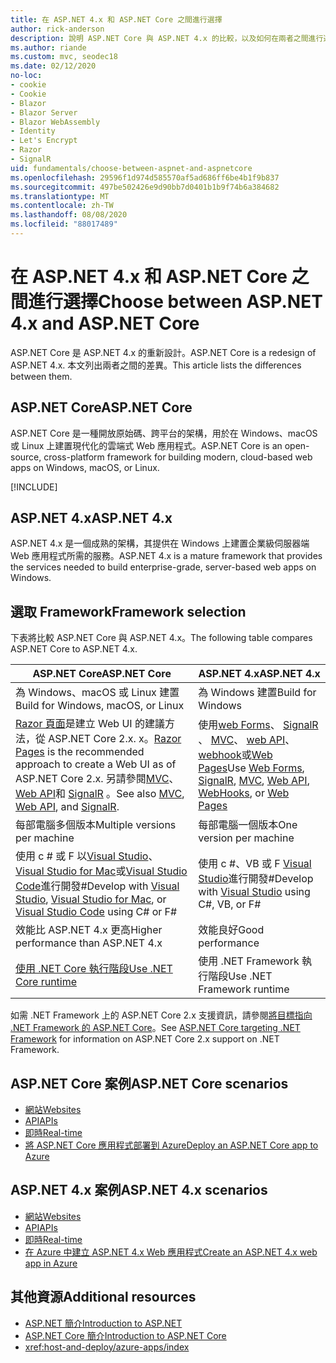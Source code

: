 ```yaml
---
title: 在 ASP.NET 4.x 和 ASP.NET Core 之間進行選擇
author: rick-anderson
description: 說明 ASP.NET Core 與 ASP.NET 4.x 的比較，以及如何在兩者之間進行選擇。
ms.author: riande
ms.custom: mvc, seodec18
ms.date: 02/12/2020
no-loc:
- cookie
- Cookie
- Blazor
- Blazor Server
- Blazor WebAssembly
- Identity
- Let's Encrypt
- Razor
- SignalR
uid: fundamentals/choose-between-aspnet-and-aspnetcore
ms.openlocfilehash: 29596f1d974d585570af5ad686ff6be4b1f9b837
ms.sourcegitcommit: 497be502426e9d90bb7d0401b1b9f74b6a384682
ms.translationtype: MT
ms.contentlocale: zh-TW
ms.lasthandoff: 08/08/2020
ms.locfileid: "88017489"
---
```

# <a name="choose-between-aspnet-4x-and-aspnet-core"></a><span data-ttu-id="a4859-103">在 ASP.NET 4.x 和 ASP.NET Core 之間進行選擇</span><span class="sxs-lookup"><span data-stu-id="a4859-103">Choose between ASP.NET 4.x and ASP.NET Core</span></span>

<span data-ttu-id="a4859-104">ASP.NET Core 是 ASP.NET 4.x 的重新設計。</span><span class="sxs-lookup"><span data-stu-id="a4859-104">ASP.NET Core is a redesign of ASP.NET 4.x.</span></span> <span data-ttu-id="a4859-105">本文列出兩者之間的差異。</span><span class="sxs-lookup"><span data-stu-id="a4859-105">This article lists the differences between them.</span></span>

## <a name="aspnet-core"></a><span data-ttu-id="a4859-106">ASP.NET Core</span><span class="sxs-lookup"><span data-stu-id="a4859-106">ASP.NET Core</span></span>

<span data-ttu-id="a4859-107">ASP.NET Core 是一種開放原始碼、跨平台的架構，用於在 Windows、macOS 或 Linux 上建置現代化的雲端式 Web 應用程式。</span><span class="sxs-lookup"><span data-stu-id="a4859-107">ASP.NET Core is an open-source, cross-platform framework for building modern, cloud-based web apps on Windows, macOS, or Linux.</span></span>

[!INCLUDE[](~/includes/benefits.md)]

## <a name="aspnet-4x"></a><span data-ttu-id="a4859-108">ASP.NET 4.x</span><span class="sxs-lookup"><span data-stu-id="a4859-108">ASP.NET 4.x</span></span>

<span data-ttu-id="a4859-109">ASP.NET 4.x 是一個成熟的架構，其提供在 Windows 上建置企業級伺服器端 Web 應用程式所需的服務。</span><span class="sxs-lookup"><span data-stu-id="a4859-109">ASP.NET 4.x is a mature framework that provides the services needed to build enterprise-grade, server-based web apps on Windows.</span></span>

## <a name="framework-selection"></a><span data-ttu-id="a4859-110">選取 Framework</span><span class="sxs-lookup"><span data-stu-id="a4859-110">Framework selection</span></span>

<span data-ttu-id="a4859-111">下表將比較 ASP.NET Core 與 ASP.NET 4.x。</span><span class="sxs-lookup"><span data-stu-id="a4859-111">The following table compares ASP.NET Core to ASP.NET 4.x.</span></span>

| <span data-ttu-id="a4859-112">ASP.NET Core</span><span class="sxs-lookup"><span data-stu-id="a4859-112">ASP.NET Core</span></span> | <span data-ttu-id="a4859-113">ASP.NET 4.x</span><span class="sxs-lookup"><span data-stu-id="a4859-113">ASP.NET 4.x</span></span> |
|---|---|
|<span data-ttu-id="a4859-114">為 Windows、macOS 或 Linux 建置</span><span class="sxs-lookup"><span data-stu-id="a4859-114">Build for Windows, macOS, or Linux</span></span>|<span data-ttu-id="a4859-115">為 Windows 建置</span><span class="sxs-lookup"><span data-stu-id="a4859-115">Build for Windows</span></span>|
|<span data-ttu-id="a4859-116">[ Razor 頁面](xref:razor-pages/index)是建立 Web UI 的建議方法，從 ASP.NET Core 2.x. x。</span><span class="sxs-lookup"><span data-stu-id="a4859-116">[Razor Pages](xref:razor-pages/index) is the recommended approach to create a Web UI as of ASP.NET Core 2.x.</span></span> <span data-ttu-id="a4859-117">另請參閱[MVC](xref:mvc/overview)、 [Web API](xref:tutorials/first-web-api)和 [SignalR](xref:signalr/introduction) 。</span><span class="sxs-lookup"><span data-stu-id="a4859-117">See also [MVC](xref:mvc/overview), [Web API](xref:tutorials/first-web-api), and [SignalR](xref:signalr/introduction).</span></span>|<span data-ttu-id="a4859-118">使用[web Forms](/aspnet/web-forms)、 [SignalR](/aspnet/signalr) 、 [MVC](/aspnet/mvc)、 [web API](/aspnet/web-api/)、 [webhook](/aspnet/webhooks/)或[Web Pages](/aspnet/web-pages)</span><span class="sxs-lookup"><span data-stu-id="a4859-118">Use [Web Forms](/aspnet/web-forms), [SignalR](/aspnet/signalr), [MVC](/aspnet/mvc), [Web API](/aspnet/web-api/), [WebHooks](/aspnet/webhooks/), or [Web Pages](/aspnet/web-pages)</span></span>|
|<span data-ttu-id="a4859-119">每部電腦多個版本</span><span class="sxs-lookup"><span data-stu-id="a4859-119">Multiple versions per machine</span></span>|<span data-ttu-id="a4859-120">每部電腦一個版本</span><span class="sxs-lookup"><span data-stu-id="a4859-120">One version per machine</span></span>|
|<span data-ttu-id="a4859-121">使用 c # 或 F 以[Visual Studio](https://visualstudio.microsoft.com/vs/)、 [Visual Studio for Mac](https://visualstudio.microsoft.com/vs/mac/)或[Visual Studio Code](https://code.visualstudio.com/)進行開發#</span><span class="sxs-lookup"><span data-stu-id="a4859-121">Develop with [Visual Studio](https://visualstudio.microsoft.com/vs/), [Visual Studio for Mac](https://visualstudio.microsoft.com/vs/mac/), or [Visual Studio Code](https://code.visualstudio.com/) using C# or F#</span></span>|<span data-ttu-id="a4859-122">使用 c #、VB 或 F [Visual Studio](https://visualstudio.microsoft.com/vs/)進行開發#</span><span class="sxs-lookup"><span data-stu-id="a4859-122">Develop with [Visual Studio](https://visualstudio.microsoft.com/vs/) using C#, VB, or F#</span></span>|
|<span data-ttu-id="a4859-123">效能比 ASP.NET 4.x 更高</span><span class="sxs-lookup"><span data-stu-id="a4859-123">Higher performance than ASP.NET 4.x</span></span>|<span data-ttu-id="a4859-124">效能良好</span><span class="sxs-lookup"><span data-stu-id="a4859-124">Good performance</span></span>|
|[<span data-ttu-id="a4859-125">使用 .NET Core 執行階段</span><span class="sxs-lookup"><span data-stu-id="a4859-125">Use .NET Core runtime</span></span>](/dotnet/standard/choosing-core-framework-server)|<span data-ttu-id="a4859-126">使用 .NET Framework 執行階段</span><span class="sxs-lookup"><span data-stu-id="a4859-126">Use .NET Framework runtime</span></span>|

<span data-ttu-id="a4859-127">如需 .NET Framework 上的 ASP.NET Core 2.x 支援資訊，請參閱[將目標指向 .NET Framework 的 ASP.NET Core](xref:index#target-framework)。</span><span class="sxs-lookup"><span data-stu-id="a4859-127">See [ASP.NET Core targeting .NET Framework](xref:index#target-framework) for information on ASP.NET Core 2.x support on .NET Framework.</span></span>

## <a name="aspnet-core-scenarios"></a><span data-ttu-id="a4859-128">ASP.NET Core 案例</span><span class="sxs-lookup"><span data-stu-id="a4859-128">ASP.NET Core scenarios</span></span>

* [<span data-ttu-id="a4859-129">網站</span><span class="sxs-lookup"><span data-stu-id="a4859-129">Websites</span></span>](xref:tutorials/first-mvc-app/index)
* [<span data-ttu-id="a4859-130">API</span><span class="sxs-lookup"><span data-stu-id="a4859-130">APIs</span></span>](xref:tutorials/first-web-api)
* [<span data-ttu-id="a4859-131">即時</span><span class="sxs-lookup"><span data-stu-id="a4859-131">Real-time</span></span>](xref:signalr/introduction)
* [<span data-ttu-id="a4859-132">將 ASP.NET Core 應用程式部署到 Azure</span><span class="sxs-lookup"><span data-stu-id="a4859-132">Deploy an ASP.NET Core app to Azure</span></span>](/azure/app-service/app-service-web-get-started-dotnet)

## <a name="aspnet-4x-scenarios"></a><span data-ttu-id="a4859-133">ASP.NET 4.x 案例</span><span class="sxs-lookup"><span data-stu-id="a4859-133">ASP.NET 4.x scenarios</span></span>

* [<span data-ttu-id="a4859-134">網站</span><span class="sxs-lookup"><span data-stu-id="a4859-134">Websites</span></span>](/aspnet/mvc)
* [<span data-ttu-id="a4859-135">API</span><span class="sxs-lookup"><span data-stu-id="a4859-135">APIs</span></span>](/aspnet/web-api)
* [<span data-ttu-id="a4859-136">即時</span><span class="sxs-lookup"><span data-stu-id="a4859-136">Real-time</span></span>](/aspnet/signalr)
* [<span data-ttu-id="a4859-137">在 Azure 中建立 ASP.NET 4.x Web 應用程式</span><span class="sxs-lookup"><span data-stu-id="a4859-137">Create an ASP.NET 4.x web app in Azure</span></span>](/azure/app-service/app-service-web-get-started-dotnet-framework)

## <a name="additional-resources"></a><span data-ttu-id="a4859-138">其他資源</span><span class="sxs-lookup"><span data-stu-id="a4859-138">Additional resources</span></span>

* [<span data-ttu-id="a4859-139">ASP.NET 簡介</span><span class="sxs-lookup"><span data-stu-id="a4859-139">Introduction to ASP.NET</span></span>](/aspnet/overview)
* [<span data-ttu-id="a4859-140">ASP.NET Core 簡介</span><span class="sxs-lookup"><span data-stu-id="a4859-140">Introduction to ASP.NET Core</span></span>](xref:index)
* <xref:host-and-deploy/azure-apps/index>
